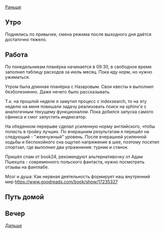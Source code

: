 [Раньше](2021.07.04.md)
## Утро
Поднялись по привычке, смена режима после выходного дня даётся достаточно тяжело.
## Работа
По понедельникам планёрка начинается в 09:30, в свободное время заполнил таблицу расходов за июль месяц. Пока иду норм, но нужно ужиматься.

Утром была длинная планёрка с Назаровым. Свои квесты я выполнил безболезненно. Даже нечего было рассказывать.

Т.к. на прошлой неделе я замутил процесс с indexsearch, то на эту неделю на меня повешали задачу реализовать поиск на sphinx'е с аналогичным текущему функционалом.
Пока добился запуска самого сфинкса и смог запустить индексатор.

На обеденном перерыве сделал усиленную норму английского, чтобы попасть в тройку лучших. По вчерашним результатам я перешёл на следующий - "жемчужный" уровень.
После вчерашней усиленной ходьбы и беспокойного сна ощутил напряжение в шее, поэтому посетил спортзал, где выполнил два упражнения: турник и станок.

Пришёл спам от book24, рекомендуют альтернативочку от Адам Пшехшта - современного польского фантаста, нужно посмотреть отзывы на фантлабе.

Мозг и душа: Как нервная деятельность формирует наш внутренний мир https://www.goodreads.com/book/show/17235327
## Путь домой
## Вечер
[Дальше](2021.07.06.md)